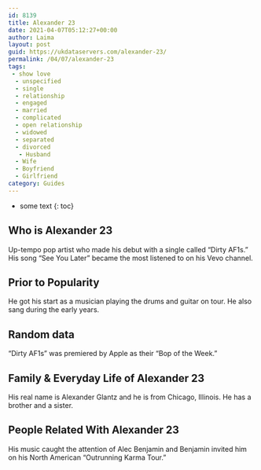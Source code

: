 ```yaml
---
id: 8139
title: Alexander 23
date: 2021-04-07T05:12:27+00:00
author: Laima
layout: post
guid: https://ukdataservers.com/alexander-23/
permalink: /04/07/alexander-23
tags:
 - show love
  - unspecified
  - single
  - relationship
  - engaged
  - married
  - complicated
  - open relationship
  - widowed
  - separated
  - divorced
   - Husband
  - Wife
  - Boyfriend
  - Girlfriend
category: Guides
---
```


* some text
{: toc}


## Who is Alexander 23
                  
                  
                  
Up-tempo pop artist who made his debut with a single called &#8220;Dirty AF1s.&#8221; His song &#8220;See You Later&#8221; became the most listened to on his Vevo channel.
                  
              
            
              
            
                
                
                
## Prior to Popularity
                  
                  
                  
He got his start as a musician playing the drums and guitar on tour. He also sang during the early years. 
                  
              
            
              
            
                
                
                
## Random data
                  
                  
                  
&#8220;Dirty AF1s&#8221; was premiered by Apple as their &#8220;Bop of the Week.&#8221;
                  
              
            
              
            
                
                
                
## Family & Everyday Life of Alexander 23
                  
                  
                  
His real name is Alexander Glantz and he is from Chicago, Illinois. He has a brother and a sister.
                  
              
            
              
            
                
                
                
## People Related With Alexander 23
                  
                  
                  
His music caught the attention of Alec Benjamin and Benjamin invited him on his North American &#8220;Outrunning Karma Tour.&#8221;
                  
              
            
              
            
                
              
            
              
              
            
            
              
            
          
          
          